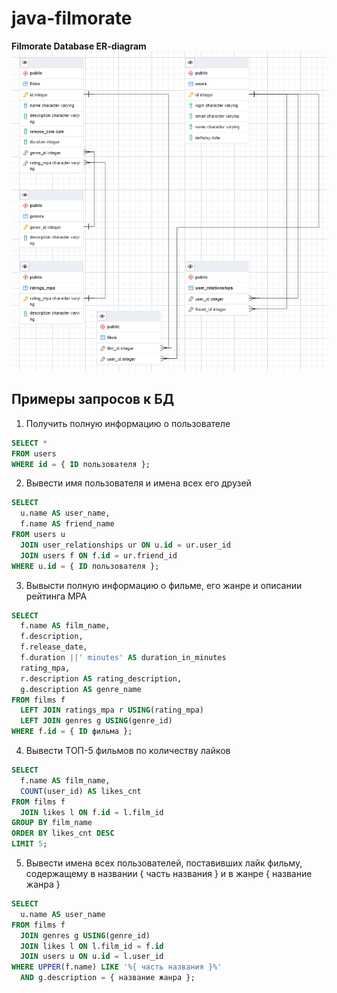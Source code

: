 # java-filmorate
**Filmorate Database ER-diagram**
![FilmorateDB_ERD](https://github.com/kazakov93msk/java-filmorate/blob/main/filmorate_erd.png)

## Примеры запросов к БД

1. Получить полную информацию о пользователе
```SQL
SELECT *
FROM users
WHERE id = { ID пользователя };
```

2. Вывести имя пользователя и имена всех его друзей
```SQL
SELECT 
  u.name AS user_name,
  f.name AS friend_name
FROM users u
  JOIN user_relationships ur ON u.id = ur.user_id
  JOIN users f ON f.id = ur.friend_id
WHERE u.id = { ID пользователя };
```

3. Вывысти полную информацию о фильме, его жанре и описании рейтинга MPA
```SQL
SELECT
  f.name AS film_name,
  f.description,
  f.release_date,
  f.duration ||' minutes' AS duration_in_minutes
  rating_mpa,
  r.description AS rating_description,
  g.description AS genre_name
FROM films f
  LEFT JOIN ratings_mpa r USING(rating_mpa)
  LEFT JOIN genres g USING(genre_id)
WHERE f.id = { ID фильма };
```

4. Вывести ТОП-5 фильмов по количеству лайков
```SQL
SELECT
  f.name AS film_name,
  COUNT(user_id) AS likes_cnt
FROM films f
  JOIN likes l ON f.id = l.film_id
GROUP BY film_name
ORDER BY likes_cnt DESC
LIMIT 5;
```

5. Вывести имена всех пользователей, поставивших лайк фильму, <br>содержащему в названии { часть названия } и в жанре { название жанра }
```SQL
SELECT
  u.name AS user_name
FROM films f
  JOIN genres g USING(genre_id)
  JOIN likes l ON l.film_id = f.id
  JOIN users u ON u.id = l.user_id
WHERE UPPER(f.name) LIKE '%{ часть названия }%'
  AND g.description = { название жанра };
```
